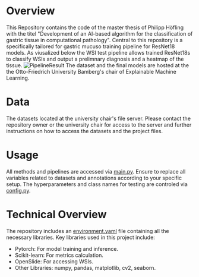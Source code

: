 # Overview
This Repository contains the code of the master thesis of Philipp Höfling with the titel "Development of an AI-based algorithm for the classification of gastric tissue in computational pathology". 
Central to this repository is a specifically tailored for gastric mucuso training pipeline for ResNet18 models.
As viusalized below the WSI test pipeline allows trained ResNet18s to classify WSIs and output a prelimnary diagnosis and a heatmap of the tissue.
![PipelineResult](https://github.com/PhilippHoefling/WSI-Gastric-Tissue-Classification/assets/40239939/19b6c188-6f6f-4319-a1a3-65a57409be17)
The dataset and the final models are hosted at the the Otto-Friedrich University Bamberg's chair of Explainable Machine Learning.
# Data
The datasets located at the university chair's file server. Please contact the repository owner or the university chair for access to the server and further instructions on how to access the datasets and the project files.

# Usage
All methods and pipelines are accessed via [main.py](src/main.py). Ensure to replace all variables related to datasets and annotations according to your specific setup. 
The hyperparameters and class names for testing are controled via [config.py](src/config.py).

# Technical Overview
The repository includes an [environment.yaml](environment.yaml) file containing all the necessary libraries. Key libraries used in this project include:

- Pytorch: For model training and inference.
- Scikit-learn: For metrics calculation.
- OpenSlide: For accessing WSIs.
- Other Libraries: numpy, pandas, matplotlib, cv2, seaborn.
